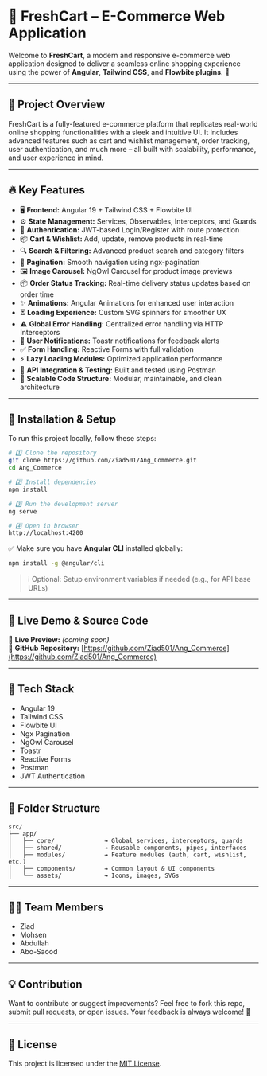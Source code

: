 
# 🛒 FreshCart – E-Commerce Web Application

Welcome to **FreshCart**, a modern and responsive e-commerce web application designed to deliver a seamless online shopping experience using the power of **Angular**, **Tailwind CSS**, and **Flowbite plugins**. 🚀

---

## 🎯 Project Overview

FreshCart is a fully-featured e-commerce platform that replicates real-world online shopping functionalities with a sleek and intuitive UI. It includes advanced features such as cart and wishlist management, order tracking, user authentication, and much more – all built with scalability, performance, and user experience in mind.

---

## 🔥 Key Features

- 🖥️ **Frontend:** Angular 19 + Tailwind CSS + Flowbite UI  
- ⚙️ **State Management:** Services, Observables, Interceptors, and Guards  
- 🔐 **Authentication:** JWT-based Login/Register with route protection  
- 📦 **Cart & Wishlist:** Add, update, remove products in real-time  
- 🔍 **Search & Filtering:** Advanced product search and category filters  
- 📑 **Pagination:** Smooth navigation using ngx-pagination  
- 🖼️ **Image Carousel:** NgOwl Carousel for product image previews  
- 📦 **Order Status Tracking:** Real-time delivery status updates based on order time  
- ✨ **Animations:** Angular Animations for enhanced user interaction  
- ⏳ **Loading Experience:** Custom SVG spinners for smoother UX  
- ⚠️ **Global Error Handling:** Centralized error handling via HTTP Interceptors  
- 🔔 **User Notifications:** Toastr notifications for feedback alerts  
- ✅ **Form Handling:** Reactive Forms with full validation  
- ⚡ **Lazy Loading Modules:** Optimized application performance  
- 🧪 **API Integration & Testing:** Built and tested using Postman  
- 🧠 **Scalable Code Structure:** Modular, maintainable, and clean architecture

---

## 🚀 Installation & Setup

To run this project locally, follow these steps:

```bash
# 1️⃣ Clone the repository
git clone https://github.com/Ziad501/Ang_Commerce.git
cd Ang_Commerce

# 2️⃣ Install dependencies
npm install

# 3️⃣ Run the development server
ng serve

# 4️⃣ Open in browser
http://localhost:4200
```

✅ Make sure you have **Angular CLI** installed globally:

```bash
npm install -g @angular/cli
```

> ℹ️ Optional: Setup environment variables if needed (e.g., for API base URLs)

---

## 📸 Live Demo & Source Code

🔗 **Live Preview:** *(coming soon)*  
📂 **GitHub Repository:** [https://github.com/Ziad501/Ang_Commerce](https://github.com/Ziad501/Ang_Commerce)

---

## 🧠 Tech Stack

- Angular 19  
- Tailwind CSS  
- Flowbite UI  
- Ngx Pagination  
- NgOwl Carousel  
- Toastr  
- Reactive Forms  
- Postman  
- JWT Authentication

---

## 📂 Folder Structure

```
src/
├── app/
│   ├── core/              → Global services, interceptors, guards
│   ├── shared/            → Reusable components, pipes, interfaces
│   ├── modules/           → Feature modules (auth, cart, wishlist, etc.)
│   ├── components/        → Common layout & UI components
│   └── assets/            → Icons, images, SVGs
```

---

## 👨‍💻 Team Members

- Ziad  
- Mohsen  
- Abdullah  
- Abo-Saood

---

## 💡 Contribution

Want to contribute or suggest improvements? Feel free to fork this repo, submit pull requests, or open issues. Your feedback is always welcome! 💙

---

## 📜 License

This project is licensed under the [MIT License](LICENSE).
